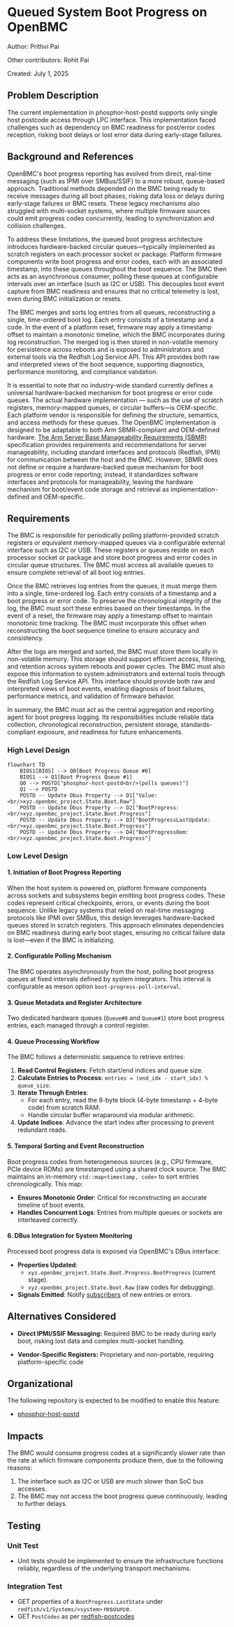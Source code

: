 # Queued System Boot Progress on OpenBMC

Author: Prithvi Pai

Other contributors: Rohit Pai

Created: July 1, 2025

## Problem Description

The current implementation in phosphor-host-postd supports only single host
postcode access through LPC interface. This implementation faced challenges such
as dependency on BMC readiness for post/error codes reception, risking boot
delays or lost error data during early-stage failures.

## Background and References

OpenBMC's boot progress reporting has evolved from direct, real-time messaging
(such as IPMI over SMBus/SSIF) to a more robust, queue-based approach.
Traditional methods depended on the BMC being ready to receive messages during
all boot phases, risking data loss or delays during early-stage failures or BMC
resets. These legacy mechanisms also struggled with multi-socket systems, where
multiple firmware sources could emit progress codes concurrently, leading to
synchronization and collision challenges.

To address these limitations, the queued boot progress architecture introduces
hardware-backed circular queues—typically implemented as scratch registers on
each processor socket or package. Platform firmware components write boot
progress and error codes, each with an associated timestamp, into these queues
throughout the boot sequence. The BMC then acts as an asynchronous consumer,
polling these queues at configurable intervals over an interface (such as I2C or
USB). This decouples boot event capture from BMC readiness and ensures that no
critical telemetry is lost, even during BMC initialization or resets.

The BMC merges and sorts log entries from all queues, reconstructing a single,
time-ordered boot log. Each entry consists of a timestamp and a code. In the
event of a platform reset, firmware may apply a timestamp offset to maintain a
monotonic timeline, which the BMC incorporates during log reconstruction. The
merged log is then stored in non-volatile memory for persistence across reboots
and is exposed to administrators and external tools via the Redfish Log Service
API. This API provides both raw and interpreted views of the boot sequence,
supporting diagnostics, performance monitoring, and compliance validation.

It is essential to note that no industry-wide standard currently defines a
universal hardware-backed mechanism for boot progress or error code queues. The
actual hardware implementation — such as the use of scratch registers,
memory-mapped queues, or circular buffers—is OEM-specific. Each platform vendor
is responsible for defining the structure, semantics, and access methods for
these queues. The OpenBMC implementation is designed to be adaptable to both Arm
SBMR-compliant and OEM-defined hardware.
[The Arm Server Base Manageability Requirements (SBMR)](https://developer.arm.com/documentation/den0069/latest/)
specification provides requirements and recommendations for server
manageability, including standard interfaces and protocols (Redfish, IPMI) for
communication between the host and the BMC. However, SBMR does not define or
require a hardware-backed queue mechanism for boot progress or error code
reporting; instead, it standardizes software interfaces and protocols for
manageability, leaving the hardware mechanism for boot/event code storage and
retrieval as implementation-defined and OEM-specific.

## Requirements

The BMC is responsible for periodically polling platform-provided scratch
registers or equivalent memory-mapped queues via a configurable external
interface such as I2C or USB. These registers or queues reside on each processor
socket or package and store boot progress and error codes in circular queue
structures. The BMC must access all available queues to ensure complete
retrieval of all boot log entries.

Once the BMC retrieves log entries from the queues, it must merge them into a
single, time-ordered log. Each entry consists of a timestamp and a boot progress
or error code. To preserve the chronological integrity of the log, the BMC must
sort these entries based on their timestamps. In the event of a reset, the
firmware may apply a timestamp offset to maintain monotonic time tracking. The
BMC must incorporate this offset when reconstructing the boot sequence timeline
to ensure accuracy and consistency.

After the logs are merged and sorted, the BMC must store them locally in
non-volatile memory. This storage should support efficient access, filtering,
and retention across system reboots and power cycles. The BMC must also expose
this information to system administrators and external tools through the Redfish
Log Service API. This interface should provide both raw and interpreted views of
boot events, enabling diagnosis of boot failures, performance metrics, and
validation of firmware behavior.

In summary, the BMC must act as the central aggregation and reporting agent for
boot progress logging. Its responsibilities include reliable data collection,
chronological reconstruction, persistent storage, standards-compliant exposure,
and readiness for future enhancements.

### High Level Design

```mermaid
flowchart TD
    BIOS1[BIOS] --> Q0[Boot Progress Queue #0]
    BIOS1 --> Q1[Boot Progress Queue #1]
    Q0 --> POSTD["phosphor-host-postd<br/>(polls queues)"]
    Q1 --> POSTD
    POSTD -- Update Dbus Property --> D1["Value:<br/>xyz.openbmc_project.State.Boot.Raw"]
    POSTD -- Update Dbus Property --> D2["BootProgress:<br/>xyz.openbmc_project.State.Boot.Progress"]
    POSTD -- Update Dbus Property --> D3["BootProgressLastUpdate:<br/>xyz.openbmc_project.State.Boot.Progress"]
    POSTD -- Update Dbus Property --> D4["BootProgressOem:<br/>xyz.openbmc_project.State.Boot.Progress"]
```

### Low Level Design

#### 1. Initiation of Boot Progress Reporting

When the host system is powered on, platform firmware components across sockets
and subsystems begin emitting boot progress codes. These codes represent
critical checkpoints, errors, or events during the boot sequence. Unlike legacy
systems that relied on real-time messaging protocols like IPMI over SMBus, this
design leverages hardware-backed queues stored in scratch registers. This
approach eliminates dependencies on BMC readiness during early boot stages,
ensuring no critical failure data is lost—even if the BMC is initializing.

#### 2. Configurable Polling Mechanism

The BMC operates asynchronously from the host, polling boot progress queues at
fixed intervals defined by system integrators. This interval is configurable as
meson option `boot-progress-poll-interval`.

#### 3. Queue Metadata and Register Architecture

Two dedicated hardware queues (`Queue#0` and `Queue#1`) store boot progress
entries, each managed through a control register.

#### 4. Queue Processing Workflow

The BMC follows a deterministic sequence to retrieve entries:

1. **Read Control Registers**: Fetch start/end indices and queue size.
2. **Calculate Entries to Process**:
   `entries = (end_idx - start_idx) % queue_size`.
3. **Iterate Through Entries**:
   - For each entry, read the 8-byte block (4-byte timestamp + 4-byte code) from
     scratch RAM.
   - Handle circular buffer wraparound via modular arithmetic.
4. **Update Indices**: Advance the start index after processing to prevent
   redundant reads.

#### 5. Temporal Sorting and Event Reconstruction

Boot progress codes from heterogeneous sources (e.g., CPU firmware, PCIe device
ROMs) are timestamped using a shared clock source. The BMC maintains an
in-memory `std::map<timestamp, code>` to sort entries chronologically. This map:

- **Ensures Monotonic Order**: Critical for reconstructing an accurate timeline
  of boot events.
- **Handles Concurrent Logs**: Entries from multiple queues or sockets are
  interleaved correctly.

#### 6. DBus Integration for System Monitoring

Processed boot progress data is exposed via OpenBMC's DBus interface:

- **Properties Updated**:
  - `xyz.openbmc_project.State.Boot.Progress.BootProgress` (current stage).
  - `xyz.openbmc_project.State.Boot.Raw` (raw codes for debugging).
- **Signals Emitted**: Notify
  [subscribers](https://github.com/openbmc/phosphor-post-code-manager/tree/master)
  of new entries or errors.

## Alternatives Considered

- **Direct IPMI/SSIF Messaging:** Required BMC to be ready during early boot,
  risking lost data and complex multi-socket handling.

- **Vendor-Specific Registers:** Proprietary and non-portable, requiring
  platform-specific code

## Organizational

The following repository is expected to be modified to enable this feature:

- [phosphor-host-postd](https://github.com/openbmc/phosphor-host-postd)

## Impacts

The BMC would consume progress codes at a significantly slower rate than the
rate at which firmware components produce them, due to the following reasons:

1. The interface such as I2C or USB are much slower than SoC bus accesses.
2. The BMC may not access the boot progress queue continuously, leading to
   further delays.

## Testing

### Unit Test

- Unit tests should be implemented to ensure the infrastructure functions
  reliably, regardless of the underlying transport mechanisms.

### Integration Test

- GET properties of a `BootProgress.LastState` under
  `redfish/v1/Systems/<system>` resource.
- GET `PostCodes` as per
  [redfish-postcodes](https://github.com/openbmc/docs/blob/master/designs/redfish-postcodes.md)

